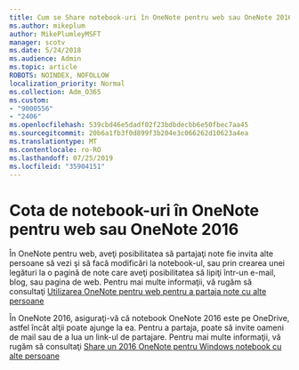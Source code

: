 ```yaml
---
title: Cum se Share notebook-uri în OneNote pentru web sau OneNote 2016
ms.author: mikeplum
author: MikePlumleyMSFT
manager: scotv
ms.date: 5/24/2018
ms.audience: Admin
ms.topic: article
ROBOTS: NOINDEX, NOFOLLOW
localization_priority: Normal
ms.collection: Adm_O365
ms.custom:
- "9000556"
- "2406"
ms.openlocfilehash: 539cbd46e5dadf02f23bdbdecbb6e50fbec7aa45
ms.sourcegitcommit: 20b6a1fb3f0d899f3b204e3c066262d10623a4ea
ms.translationtype: MT
ms.contentlocale: ro-RO
ms.lasthandoff: 07/25/2019
ms.locfileid: "35904151"
---
```

# <a name="share-notebooks-in-onenote-for-the-web-or-onenote-2016"></a>Cota de notebook-uri în OneNote pentru web sau OneNote 2016

În OneNote pentru web, aveţi posibilitatea să partajaţi note fie invita alte persoane să vezi şi să facă modificări la notebook-ul, sau prin crearea unei legături la o pagină de note care aveţi posibilitatea să lipiţi într-un e-mail, blog, sau pagina de web. Pentru mai multe informaţii, vă rugăm să consultaţi [Utilizarea OneNote pentru web pentru a partaja note cu alte persoane](https://support.office.com/article/D3481FBE-E06C-4883-B7E9-B2EE9F38AED3)

În OneNote 2016, asiguraţi-vă că notebook OneNote 2016 este pe OneDrive, astfel încât alţii poate ajunge la ea. Pentru a partaja, poate să invite oameni de mail sau de a lua un link-ul de partajare. Pentru mai multe informaţii, vă rugăm să consultaţi [Share un 2016 OneNote pentru Windows notebook cu alte persoane](https://support.office.com/article/d14b6033-7a95-4536-9216-bb0a5e0f8285)